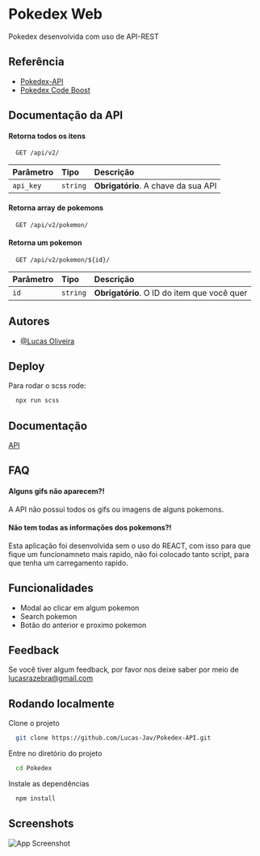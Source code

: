 
# Pokedex Web

Pokedex desenvolvida com uso de API-REST


## Referência

 - [Pokedex-API](https://pokeapi.co/)
 - [Pokedex Code Boost](https://codeboost.com.br/projetos/pokeapi/)


## Documentação da API

#### Retorna todos os itens

```http
  GET /api/v2/
```

| Parâmetro   | Tipo       | Descrição                           |
| :---------- | :--------- | :---------------------------------- |
| `api_key` | `string` | **Obrigatório**. A chave da sua API |

#### Retorna array de pokemons

```http
  GET /api/v2/pokemon/
```

#### Retorna um pokemon

```http
  GET /api/v2/pokemon/${id}/
```

| Parâmetro   | Tipo       | Descrição                                   |
| :---------- | :--------- | :------------------------------------------ |
| `id`      | `string` | **Obrigatório**. O ID do item que você quer |




## Autores

- [@Lucas Oliveira](https://github.com/Lucas-Jav)


## Deploy

Para rodar o scss rode:

```powershell
  npx run scss
```


## Documentação

[API](https://pokeapi.co/docs/v2)


## FAQ

#### Alguns gifs não aparecem?!

A API não possui todos os gifs ou imagens de alguns pokemons.

#### Não tem todas as informações dos pokemons?!

Esta aplicação foi desenvolvida sem o uso do REACT, com isso para que fique um funcionamneto mais rapido, não foi colocado tanto script, para que tenha um carregamento rapido.


## Funcionalidades

- Modal ao clicar em algum pokemon
- Search pokemon
- Botão do anterior e proximo pokemon


## Feedback

Se você tiver algum feedback, por favor nos deixe saber por meio de lucasrazebra@gmail.com


## Rodando localmente

Clone o projeto

```bash
  git clone https://github.com/Lucas-Jav/Pokedex-API.git
```

Entre no diretório do projeto

```bash
  cd Pokedex
```

Instale as dependências

```bash
  npm install
```




## Screenshots

![App Screenshot]('./src/image/Capturar.PNG')

